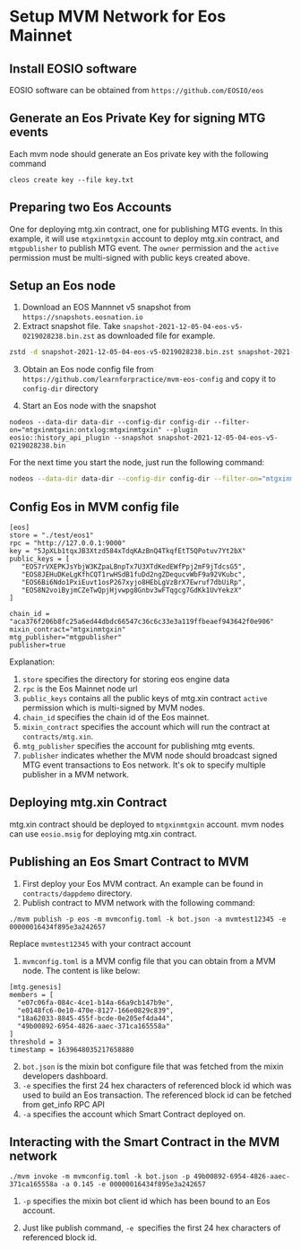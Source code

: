 # Setup MVM Network for Eos Mainnet

## Install EOSIO software

EOSIO software can be obtained from `https://github.com/EOSIO/eos`

## Generate an Eos Private Key for signing MTG events

Each mvm node should generate an Eos private key with the following command

```
cleos create key --file key.txt
```

## Preparing two Eos Accounts

One for deploying mtg.xin contract, one for publishing MTG events.
In this example, it will use `mtgxinmtgxin` account to deploy mtg.xin contract, and `mtgpublisher` to publish MTG event. The `owner` permission and the `active` permission must be multi-signed with public keys created above.

## Setup an Eos node

1. Download an EOS Mannnet v5 snapshot from `https://snapshots.eosnation.io`
2. Extract snapshot file. Take `snapshot-2021-12-05-04-eos-v5-0219028238.bin.zst` as downloaded file for example.

```bash
zstd -d snapshot-2021-12-05-04-eos-v5-0219028238.bin.zst snapshot-2021-12-05-04-eos-v5-0219028238.bin
```

3. Obtain an Eos node config file from `https://github.com/learnforpractice/mvm-eos-config` and copy it to `config-dir` directory

4. Start an Eos node with the snapshot 

```
nodeos --data-dir data-dir --config-dir config-dir --filter-on="mtgxinmtgxin:ontxlog:mtgxinmtgxin" --plugin eosio::history_api_plugin --snapshot snapshot-2021-12-05-04-eos-v5-0219028238.bin
```

For the next time you start the node, just run the following command:

```bash
nodeos --data-dir data-dir --config-dir config-dir --filter-on="mtgxinmtgxin:ontxlog:mtgxinmtgxin" --plugin eosio::history_api_plugin 
```

## Config Eos in MVM config file

```
[eos]
store = "./test/eos1"
rpc = "http://127.0.0.1:9000"
key = "5JpXLb1tqxJB3Xtzd584xTdqKAzBnQ4TkqfEtT5QPotuv7Yt2bX"
public_keys = [
   "EOS7rVXEPKJsYbjW3KZpaLBnpTx7U3XTdKedEWfPpj2mF9jTdcsG5",
   "EOS8JEHuDKeLgKfhCQT1rwHSdB1fuDd2ngZDequcvWbF9a92VKubc",
   "EOS6Bi6Ndo1PxiEuvt1osP267xyjo8HEbLgVzBrX7Ewruf7dbUiRp",
   "EOS8N2voiByjmCZeTwQpjHjvwpg8Gnbv3wFTqgcg7GdKk1UvYekzX"
]

chain_id = "aca376f206b8fc25a6ed44dbdc66547c36c6c33e3a119ffbeaef943642f0e906"
mixin_contract="mtgxinmtgxin"
mtg_publisher="mtgpublisher"
publisher=true
```

Explanation:

1. `store` specifies the directory for storing eos engine data
2. `rpc` is the Eos Mainnet node url
3. `public_keys` contains all the public keys of mtg.xin contract `active` permission which is multi-signed by MVM nodes.
4. `chain_id` specifies the chain id of the Eos mainnet.
5. `mixin_contract` specifies the account which will run the contract at `contracts/mtg.xin`.
6. `mtg_publisher` specifies the account for publishing mtg events.
7. `publisher` indicates whether the MVM node should broadcast signed MTG event transactions to Eos network. It's ok to specify multiple publisher in a MVM network.

## Deploying mtg.xin Contract

mtg.xin contract should be deployed to `mtgxinmtgxin` account. mvm nodes can use `eosio.msig` for deploying mtg.xin contract.

## Publishing an Eos Smart Contract to MVM
1. First deploy your Eos MVM contract. An example can be found in `contracts/dappdemo` directory.
2. Publish contract to MVM network with the following command:

```
./mvm publish -p eos -m mvmconfig.toml -k bot.json -a mvmtest12345 -e 00000016434f895e3a242657
```

Replace `mvmtest12345` with your contract account

1. `mvmconfig.toml` is a MVM config file that you can obtain from a MVM node. The content is like below:

```
[mtg.genesis]
members = [
  "e07c06fa-084c-4ce1-b14a-66a9cb147b9e",
  "e0148fc6-0e10-470e-8127-166e0829c839",
  "18a62033-8845-455f-bcde-0e205ef4da44",
  "49b00892-6954-4826-aaec-371ca165558a"
]
threshold = 3
timestamp = 1639648035217658880
```

2. `bot.json` is the mixin bot configure file that was fetched from the mixin developers dashboard.
3. `-e` specifies the first 24 hex characters of referenced block id which was used to build an Eos transaction. The referenced block id can be fetched from get_info RPC API
4. `-a` specifies the account which Smart Contract deployed on.

## Interacting with the Smart Contract in the MVM network

```
./mvm invoke -m mvmconfig.toml -k bot.json -p 49b00892-6954-4826-aaec-371ca165558a -a 0.145 -e 00000016434f895e3a242657
```

1. `-p` specifies the mixin bot client id which has been bound to an Eos account.

2. Just like publish command, `-e `specifies the first 24 hex characters of referenced block id.
